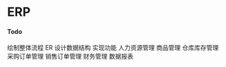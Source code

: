 # ERP

#### Todo
绘制整体流程 ER 
设计数据结构
实现功能
    人力资源管理
    商品管理
    仓库库存管理
    采购订单管理
    销售订单管理
    财务管理
    数据报表
